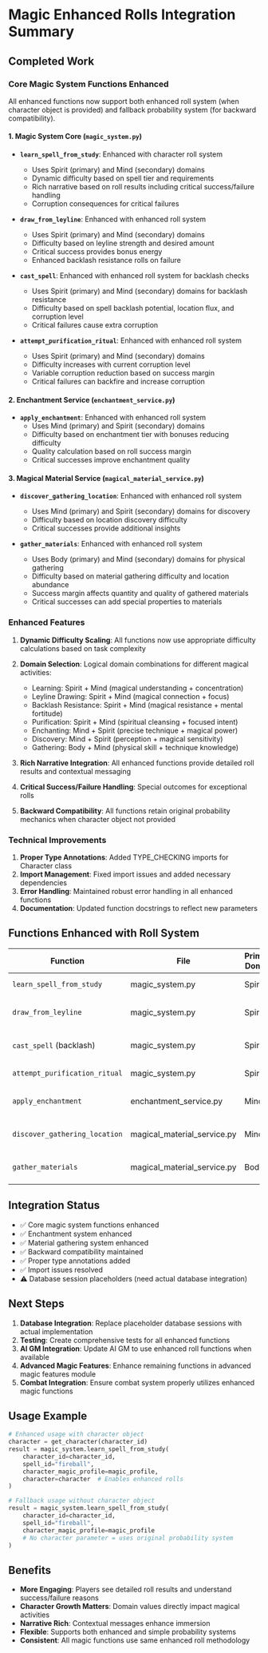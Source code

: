 # Magic Enhanced Rolls Integration Summary

## Completed Work

### Core Magic System Functions Enhanced
All enhanced functions now support both enhanced roll system (when character object is provided) and fallback probability system (for backward compatibility).

#### 1. Magic System Core (`magic_system.py`)
- **`learn_spell_from_study`**: Enhanced with character roll system
  - Uses Spirit (primary) and Mind (secondary) domains
  - Dynamic difficulty based on spell tier and requirements
  - Rich narrative based on roll results including critical success/failure handling
  - Corruption consequences for critical failures

- **`draw_from_leyline`**: Enhanced with enhanced roll system
  - Uses Spirit (primary) and Mind (secondary) domains  
  - Difficulty based on leyline strength and desired amount
  - Critical success provides bonus energy
  - Enhanced backlash resistance rolls on failure

- **`cast_spell`**: Enhanced with enhanced roll system for backlash checks
  - Uses Spirit (primary) and Mind (secondary) domains for backlash resistance
  - Difficulty based on spell backlash potential, location flux, and corruption level
  - Critical failures cause extra corruption

- **`attempt_purification_ritual`**: Enhanced with enhanced roll system
  - Uses Spirit (primary) and Mind (secondary) domains
  - Difficulty increases with current corruption level
  - Variable corruption reduction based on success margin
  - Critical failures can backfire and increase corruption

#### 2. Enchantment Service (`enchantment_service.py`)
- **`apply_enchantment`**: Enhanced with enhanced roll system
  - Uses Mind (primary) and Spirit (secondary) domains
  - Difficulty based on enchantment tier with bonuses reducing difficulty
  - Quality calculation based on roll success margin
  - Critical successes improve enchantment quality

#### 3. Magical Material Service (`magical_material_service.py`)
- **`discover_gathering_location`**: Enhanced with enhanced roll system
  - Uses Mind (primary) and Spirit (secondary) domains for discovery
  - Difficulty based on location discovery difficulty
  - Critical successes provide additional insights

- **`gather_materials`**: Enhanced with enhanced roll system
  - Uses Body (primary) and Mind (secondary) domains for physical gathering
  - Difficulty based on material gathering difficulty and location abundance
  - Success margin affects quantity and quality of gathered materials
  - Critical successes can add special properties to materials

### Enhanced Features
1. **Dynamic Difficulty Scaling**: All functions now use appropriate difficulty calculations based on task complexity
2. **Domain Selection**: Logical domain combinations for different magical activities:
   - Learning: Spirit + Mind (magical understanding + concentration)
   - Leyline Drawing: Spirit + Mind (magical connection + focus)
   - Backlash Resistance: Spirit + Mind (magical resistance + mental fortitude)
   - Purification: Spirit + Mind (spiritual cleansing + focused intent)
   - Enchanting: Mind + Spirit (precise technique + magical power)
   - Discovery: Mind + Spirit (perception + magical sensitivity)
   - Gathering: Body + Mind (physical skill + technique knowledge)

3. **Rich Narrative Integration**: All enhanced functions provide detailed roll results and contextual messaging
4. **Critical Success/Failure Handling**: Special outcomes for exceptional rolls
5. **Backward Compatibility**: All functions retain original probability mechanics when character object not provided

### Technical Improvements
1. **Proper Type Annotations**: Added TYPE_CHECKING imports for Character class
2. **Import Management**: Fixed import issues and added necessary dependencies
3. **Error Handling**: Maintained robust error handling in all enhanced functions
4. **Documentation**: Updated function docstrings to reflect new parameters

## Functions Enhanced with Roll System

| Function | File | Primary Domain | Secondary Domain | Purpose |
|----------|------|----------------|------------------|---------|
| `learn_spell_from_study` | magic_system.py | Spirit | Mind | Spell learning through study |
| `draw_from_leyline` | magic_system.py | Spirit | Mind | Drawing energy from leylines |
| `cast_spell` (backlash) | magic_system.py | Spirit | Mind | Resisting magical backlash |
| `attempt_purification_ritual` | magic_system.py | Spirit | Mind | Purifying corruption |
| `apply_enchantment` | enchantment_service.py | Mind | Spirit | Applying enchantments to items |
| `discover_gathering_location` | magical_material_service.py | Mind | Spirit | Finding new gathering locations |
| `gather_materials` | magical_material_service.py | Body | Mind | Gathering magical materials |

## Integration Status
- ✅ Core magic system functions enhanced
- ✅ Enchantment system enhanced  
- ✅ Material gathering system enhanced
- ✅ Backward compatibility maintained
- ✅ Proper type annotations added
- ✅ Import issues resolved
- ⚠️ Database session placeholders (need actual database integration)

## Next Steps
1. **Database Integration**: Replace placeholder database sessions with actual implementation
2. **Testing**: Create comprehensive tests for all enhanced functions
3. **AI GM Integration**: Update AI GM to use enhanced roll functions when available
4. **Advanced Magic Features**: Enhance remaining functions in advanced magic features module
5. **Combat Integration**: Ensure combat system properly utilizes enhanced magic functions

## Usage Example
```python
# Enhanced usage with character object
character = get_character(character_id)
result = magic_system.learn_spell_from_study(
    character_id=character_id,
    spell_id="fireball",
    character_magic_profile=magic_profile,
    character=character  # Enables enhanced rolls
)

# Fallback usage without character object  
result = magic_system.learn_spell_from_study(
    character_id=character_id,
    spell_id="fireball", 
    character_magic_profile=magic_profile
    # No character parameter = uses original probability system
)
```

## Benefits
- **More Engaging**: Players see detailed roll results and understand success/failure reasons
- **Character Growth Matters**: Domain values directly impact magical activities
- **Narrative Rich**: Contextual messages enhance immersion
- **Flexible**: Supports both enhanced and simple probability systems
- **Consistent**: All magic functions use same enhanced roll methodology
